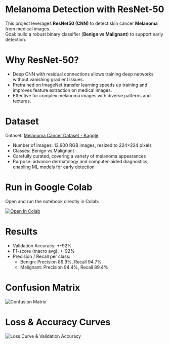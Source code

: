 # Melanoma Detection with ResNet-50 

This project leverages **ResNet50 (CNN)** to detect skin cancer **Melanoma** from medical images.  
Goal: build a robust binary classifier (**Benign vs Malignant**) to support early detection.

# Why ResNet-50?

- Deep CNN with residual connections allows training deep networks without vanishing gradient issues.  
- Pretrained on ImageNet transfer learning speeds up training and improves feature extraction on medical images.  
- Effective for complex melanoma images with diverse patterns and textures.

# Dataset

Dataset: [Melanoma Cancer Dataset - Kaggle](https://www.kaggle.com/datasets/bhaveshmittal/melanoma-cancer-dataset)

- Number of images: 13,900 RGB images, resized to 224×224 pixels  
- Classes: Benign vs Malignant  
- Carefully curated, covering a variety of melanoma appearances  
- Purpose: advance dermatology and computer-aided diagnostics, enabling ML models for early detection

# Run in Google Colab

Open and run the notebook directly in Colab:  

[![Open In Colab](https://colab.research.google.com/assets/colab-badge.svg)](https://colab.research.google.com/github/anindyawita/machine-learning/blob/main/melanoma-resnet50/melanomaresnet50.ipynb)


# Results

- Validation Accuracy: +-92%  
- F1-score (macro avg): +-92%  
- Precision / Recall per class:
  - Benign: Precision 89.9%, Recall 94.7%  
  - Malignant: Precision 94.4%, Recall 89.4%  

# Confusion Matrix
![Confusion Matrix](results/confusion_matrix.png)

# Loss & Accuracy Curves
![Loss Curve & Validation Accuracy](results/loss_curve.png)  


